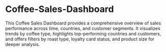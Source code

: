 # Coffee-Sales-Dashboard
This Coffee Sales Dashboard provides a comprehensive overview of sales performance across time, countries, and customer segments. It visualizes trends by coffee type, highlights top-performing countries and customers, and offers filters by roast type, loyalty card status, and product size for deeper analysis.
